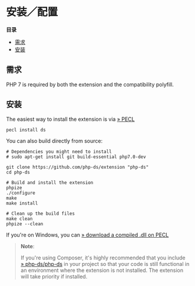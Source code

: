 安装／配置
==========

**目录**

-   [需求](/ds/setup.html#需求)
-   [安装](/ds/setup.html#安装)

需求
----

PHP 7 is required by both the extension and the compatibility polyfill.

安装
----

The easiest way to install the extension is via
<a href="https://pecl.php.net/package/ds" class="link external">» PECL</a>

    pecl install ds

You can also build directly from source:

    # Dependencies you might need to install
    # sudo apt-get install git build-essential php7.0-dev

    git clone https://github.com/php-ds/extension "php-ds"
    cd php-ds

    # Build and install the extension
    phpize
    ./configure
    make
    make install

    # Clean up the build files
    make clean
    phpize --clean

If you're on Windows, you can
<a href="https://pecl.php.net/package/ds" class="link external">» download a compiled .dll on PECL</a>

> **Note**:
>
> If you're using Composer, it's highly recommended that you include
> <a href="https://packagist.org/packages/php-ds/php-ds" class="link external">» php-ds/php-ds</a>
> in your project so that your code is still functional in an
> environment where the extension is not installed. The extension will
> take priority if installed.
